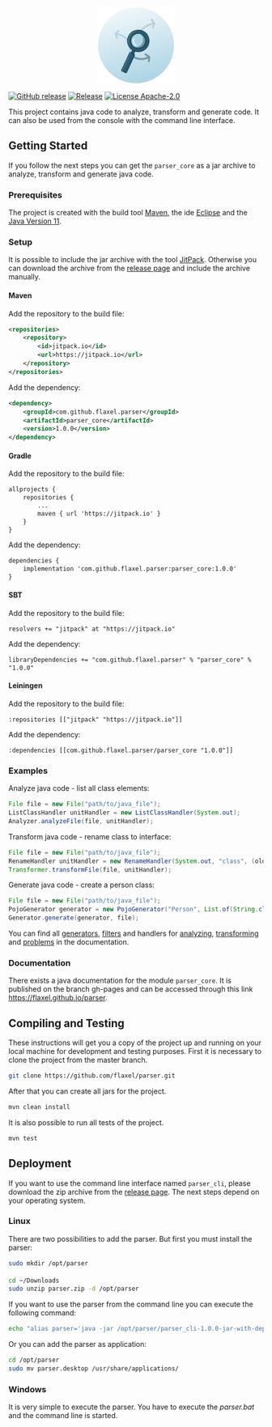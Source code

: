 <p align="center"><img src="deployment/icon.png" alt="parser" height="150px"></p>

[![GitHub release](https://img.shields.io/github/release/flaxel/parser.svg)](https://github.com/flaxel/parser/releases)
[![Release](https://jitpack.io/v/flaxel/parser.svg)](https://jitpack.io/#flaxel/parser)
[![License Apache-2.0](https://img.shields.io/badge/license-Apache--2.0-blue.svg)](LICENSE)

This project contains java code to analyze, transform and generate code. It can also be used from the console with the command line interface.

## Getting Started

If you follow the next steps you can get the `parser_core` as a jar archive to analyze, transform and generate java code.

### Prerequisites

The project is created with the build tool [Maven](https://maven.apache.org/), the ide [Eclipse](https://www.eclipse.org/) and the [Java Version 11](https://www.oracle.com/technetwork/java/javase/downloads/jdk11-downloads-5066655.html).

### Setup

It is possible to include the jar archive with the tool [JitPack](https://jitpack.io/#flaxel/parser). Otherwise you can download the archive from the [release page](https://github.com/flaxel/parser/releases) and include the archive manually.

#### Maven

Add the repository to the build file:

```xml
<repositories>
	<repository>
		<id>jitpack.io</id>
		<url>https://jitpack.io</url>
	</repository>
</repositories>

```

Add the dependency:

```xml
<dependency>
	<groupId>com.github.flaxel.parser</groupId>
	<artifactId>parser_core</artifactId>
	<version>1.0.0</version>
</dependency>
```

#### Gradle

Add the repository to the build file:

```
allprojects {
	repositories {
		...
		maven { url 'https://jitpack.io' }
	}
}
```

Add the dependency:

```
dependencies {
    implementation 'com.github.flaxel.parser:parser_core:1.0.0'
}
```

#### SBT

Add the repository to the build file:

```
resolvers += "jitpack" at "https://jitpack.io"	
```

Add the dependency:

```
libraryDependencies += "com.github.flaxel.parser" % "parser_core" % "1.0.0"
```

#### Leiningen

Add the repository to the build file:

```
:repositories [["jitpack" "https://jitpack.io"]]
```

Add the dependency:

```
:dependencies [[com.github.flaxel.parser/parser_core "1.0.0"]]
```

### Examples

Analyze java code - list all class elements:

```java
File file = new File("path/to/java_file");
ListClassHandler unitHandler = new ListClassHandler(System.out);
Analyzer.analyzeFile(file, unitHandler);
```

Transform java code - rename class to interface:

```java
File file = new File("path/to/java_file");
RenameHandler unitHandler = new RenameHandler(System.out, "class", (oldString) -> "interface");
Transformer.transformFile(file, unitHandler);
```

Generate java code - create a person class:

```java
File file = new File("path/to/java_file");
PojoGenerator generator = new PojoGenerator("Person", List.of(String.class, String.class), List.of("preName", "name"));
Generator.generate(generator, file);
```

You can find all [generators](https://flaxel.github.io/parser/v1/com/flaxel/parser/generator/package-summary.html), [filters](https://flaxel.github.io/parser/v1/com/flaxel/parser/filter/package-summary.html) and handlers for [analyzing](https://flaxel.github.io/parser/v1/com/flaxel/parser/handler/analyze/package-summary.html), [transforming](https://flaxel.github.io/parser/v1/com/flaxel/parser/handler/transform/package-summary.html) and [problems](https://flaxel.github.io/parser/v1/com/flaxel/parser/handler/problem/package-summary.html) in the documentation.

### Documentation

There exists a java documentation for the module `parser_core`. It is published on the branch gh-pages and can be accessed through this link https://flaxel.github.io/parser.

## Compiling and Testing

These instructions will get you a copy of the project up and running on your local machine for development and testing purposes. First it is necessary to clone the project from the master branch.

```bash
git clone https://github.com/flaxel/parser.git
```

After that you can create all jars for the project.

```bash
mvn clean install
```

It is also possible to run all tests of the project. 

```bash
mvn test
```

## Deployment

If you want to use the command line interface named `parser_cli`, please download the zip archive from the [release page](https://github.com/flaxel/parser/releases). The next steps depend on your operating system.

### Linux

There are two possibilities to add the parser. But first you must install the parser:

```bash
sudo mkdir /opt/parser

cd ~/Downloads
sudo unzip parser.zip -d /opt/parser
```

If you want to use the parser from the command line you can execute the following command:

```bash
echo "alias parser='java -jar /opt/parser/parser_cli-1.0.0-jar-with-dependencies.jar'" >> ~/.bash_aliases
```

Or you can add the parser as application:

```bash
cd /opt/parser
sudo mv parser.desktop /usr/share/applications/
```

### Windows

It is very simple to execute the parser. You have to execute the *parser.bat* and the command line is started.
